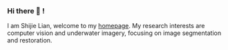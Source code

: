 ### Hi there 👋 !

<!--
**LiamLian0727/LiamLian0727** is a ✨ _special_ ✨ repository because its `README.md` (this file) appears on your GitHub profile.

Here are some ideas to get you started:

- 🔭 I’m currently working on ...
- 🌱 I’m currently learning ...
- 👯 I’m looking to collaborate on ...
- 🤔 I’m looking for help with ...
- 💬 Ask me about ...
- 📫 How to reach me: ...
- 😄 Pronouns: ...
- ⚡ Fun fact: ...
-->
I am Shijie Lian, welcome to my [homepage](https://liamlian0727.github.io/). My research interests are computer vision and underwater imagery, focusing on image segmentation and restoration.

